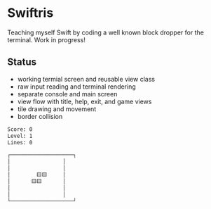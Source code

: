 # Swiftris

Teaching myself Swift by coding a well known block dropper for the terminal.
Work in progress!

## Status
- working termial screen and reusable view class
- raw input reading and terminal rendering
- separate console and main screen
- view flow with title, help, exit, and game views
- tile drawing and movement
- border collision

```txt
Score: 0
Level: 1
Lines: 0

┌────────────────────┐
│　　　　　　　　　　│
│　　　　　　　　　　│
│　　　　　🟨🟨　　　│
│　　　　🟨🟨　　　　│
│　　　　　　　　　　│
│　　　　　　　　　　│
└────────────────────┘
```